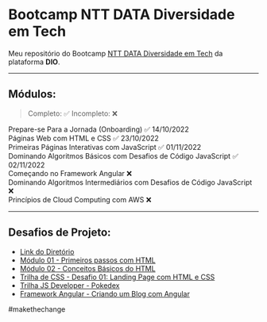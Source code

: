# Bootcamp NTT DATA Diversidade em Tech
Meu repositório do Bootcamp [NTT DATA Diversidade em Tech](https://web.dio.me/track/38a27e68-67ae-444d-9110-1056e605237d) da plataforma **DIO**.

---------------
## Módulos: 
> Completo: ✅
Incompleto: ❌


Prepare-se Para a Jornada (Onboarding) ✅ 14/10/2022  
Páginas Web com HTML e CSS ✅ 23/10/2022  
Primeiras Páginas Interativas com JavaScript ✅ 01/11/2022    
Dominando Algoritmos Básicos com Desafios de Código JavaScript ✅ 02/11/2022  
Começando no Framework Angular ❌  
Dominando Algoritmos Intermediários com Desafios de Código JavaScript ❌  
Princípios de Cloud Computing com AWS ❌ 

---------------
## Desafios de Projeto:
- [Link do Diretório](https://github.com/yomarcoslinss/bootcamp-ntt-data-diversidade-em-tech/tree/main/Desafios%20de%20Projeto)  
- [Módulo 01 - Primeiros passos com HTML](https://yomarcoslinss.github.io/bootcamp-ntt-data-diversidade-em-tech/Desafios%20de%20Projeto/trilha-html-modulo-1/index.html)  
- [Módulo 02 - Conceitos Básicos do HTML](https://yomarcoslinss.github.io/bootcamp-ntt-data-diversidade-em-tech/Desafios%20de%20Projeto/trilha-html-modulo-2/index.html)  
- [Trilha de CSS - Desafio 01: Landing Page com HTML e CSS](https://yomarcoslinss.github.io/bootcamp-ntt-data-diversidade-em-tech/Desafios%20de%20Projeto/trilha-css-desafio-01/index.html)  
- [Trilha JS Developer - Pokedex](https://yomarcoslinss.github.io/bootcamp-ntt-data-diversidade-em-tech/Desafios%20de%20Projeto/js-developer-pokedex/index.html)  
- [Framework Angular - Criando um Blog com Angular](https://github.com/yomarcoslinss/bootcamp-ntt-data-diversidade-em-tech/tree/main/Desafios%20de%20Projeto/angular-blog)  

#makethechange
